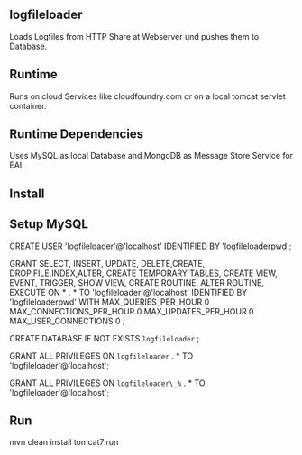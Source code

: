 logfileloader
-------------

Loads Logfiles from HTTP Share at Webserver und pushes them to Database.

Runtime
-------

Runs on cloud Services like cloudfoundry.com or on a local tomcat servlet container.

Runtime Dependencies
--------------------

Uses MySQL as local Database and MongoDB as Message Store Service for EAI.

Install
-------

Setup MySQL
-----------

CREATE USER 'logfileloader'@'localhost' IDENTIFIED BY 'logfileloaderpwd';

GRANT SELECT, INSERT, UPDATE, DELETE,CREATE, DROP,FILE,INDEX,ALTER, CREATE TEMPORARY TABLES, CREATE VIEW, EVENT, TRIGGER, SHOW VIEW, CREATE ROUTINE, ALTER ROUTINE, EXECUTE ON * . * TO 'logfileloader'@'localhost' IDENTIFIED BY 'logfileloaderpwd' WITH MAX_QUERIES_PER_HOUR 0 MAX_CONNECTIONS_PER_HOUR 0 MAX_UPDATES_PER_HOUR 0 MAX_USER_CONNECTIONS 0 ;

CREATE DATABASE IF NOT EXISTS `logfileloader` ;

GRANT ALL PRIVILEGES ON `logfileloader` . * TO 'logfileloader'@'localhost';

GRANT ALL PRIVILEGES ON `logfileloader\_%` . * TO 'logfileloader'@'localhost';

Run
---

mvn clean install tomcat7:run
